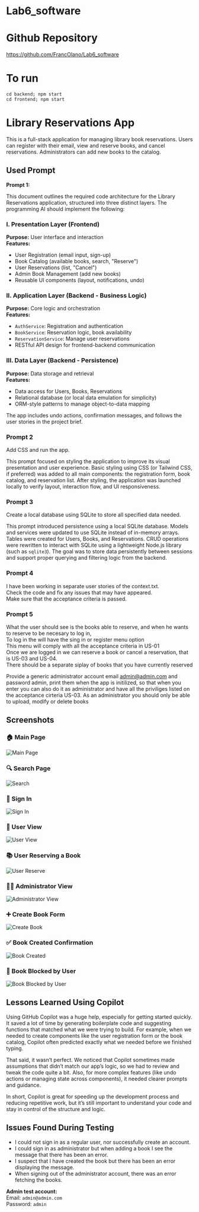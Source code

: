 # Lab6_software

# Github Repository  
https://github.com/FrancOlano/Lab6_software

# To run

`cd backend; npm start`  
`cd frontend; npm start`

# Library Reservations App

This is a full-stack application for managing library book reservations. Users can register with their email, view and reserve books, and cancel reservations. Administrators can add new books to the catalog.

## Used Prompt

**Prompt 1:**

This document outlines the required code architecture for the Library Reservations application, structured into three distinct layers. The programming AI should implement the following:

### I. Presentation Layer (Frontend)

**Purpose:** User interface and interaction  
**Features:**
- User Registration (email input, sign-up)
- Book Catalog (available books, search, "Reserve")
- User Reservations (list, "Cancel")
- Admin Book Management (add new books)
- Reusable UI components (layout, notifications, undo)

### II. Application Layer (Backend - Business Logic)

**Purpose:** Core logic and orchestration  
**Features:**
- `AuthService`: Registration and authentication
- `BookService`: Reservation logic, book availability
- `ReservationService`: Manage user reservations
- RESTful API design for frontend-backend communication

### III. Data Layer (Backend - Persistence)

**Purpose:** Data storage and retrieval  
**Features:**
- Data access for Users, Books, Reservations
- Relational database (or local data emulation for simplicity)
- ORM-style patterns to manage object-to-data mapping

The app includes undo actions, confirmation messages, and follows the user stories in the project brief.

### Prompt 2

Add CSS and run the app.

This prompt focused on styling the application to improve its visual presentation and user experience. Basic styling using CSS (or Tailwind CSS, if preferred) was added to all main components: the registration form, book catalog, and reservation list. After styling, the application was launched locally to verify layout, interaction flow, and UI responsiveness.

### Prompt 3

Create a local database using SQLite to store all specified data needed.

This prompt introduced persistence using a local SQLite database. Models and services were updated to use SQLite instead of in-memory arrays. Tables were created for Users, Books, and Reservations. CRUD operations were rewritten to interact with SQLite using a lightweight Node.js library (such as `sqlite3`). The goal was to store data persistently between sessions and support proper querying and filtering logic from the backend.

### Prompt 4

I have been working in separate user stories of the context.txt.  
Check the code and fix any issues that may have appeared.  
Make sure that the acceptance criteria is passed.

### Prompt 5

What the user should see is the books able to reserve, and when he wants to reserve to be necesary to log in,  
To log in the will have the sing in or register menu option  
This menu will comply with all the acceptance criteria in US-01  
Once we are logged in we can reserve a book or cancel a reservation, that is US-03 and US-04.  
There should be a separate siplay of books that you have currently reserved

Provide a generic administrator account email admin@admin.com and password admin, print them when the app is initilized, so that when you enter you can also do it as administrator and have all the priviliges listed on the acceptance cirteria US-03. As an administrator you should only be able to upload, modify or delete books

## Screenshots

### 🏠 Main Page
![Main Page](./screenshots/main-page.png)

### 🔍 Search Page
![Search](./screenshots/search.png)

### 🔐 Sign In
![Sign In](./screenshots/sign-in.png)

### 👤 User View
![User View](./screenshots/user-view.png)

### 📚 User Reserving a Book
![User Reserve](./screenshots/user-reserve.png)

### 🧑‍💼 Administrator View
![Administrator View](./screenshots/adminstrator-view.png)

### ➕ Create Book Form
![Create Book](./screenshots/createbook.png)

### ✅ Book Created Confirmation
![Book Created](./screenshots/book-created.png)

### 🚫 Book Blocked by User
![Book Blocked by User](./screenshots/book-blocked-by-user.png)



## Lessons Learned Using Copilot

Using GitHub Copilot was a huge help, especially for getting started quickly. It saved a lot of time by generating boilerplate code and suggesting functions that matched what we were trying to build. For example, when we needed to create components like the user registration form or the book catalog, Copilot often predicted exactly what we needed before we finished typing.

That said, it wasn’t perfect. We noticed that Copilot sometimes made assumptions that didn’t match our app’s logic, so we had to review and tweak the code quite a bit. Also, for more complex features (like undo actions or managing state across components), it needed clearer prompts and guidance.

In short, Copilot is great for speeding up the development process and reducing repetitive work, but it’s still important to understand your code and stay in control of the structure and logic.

## Issues Found During Testing

- I could not sign in as a regular user, nor successfully create an account.  
- I could sign in as administrator but when adding a book I see the message that there has been an error.  
- I suspect that I have created the book but there has been an error displaying the message.  
- When signing out of the administrator account, there was an error fetching the books.

**Admin test account:**  
Email: `admin@admin.com`  
Password: `admin`
